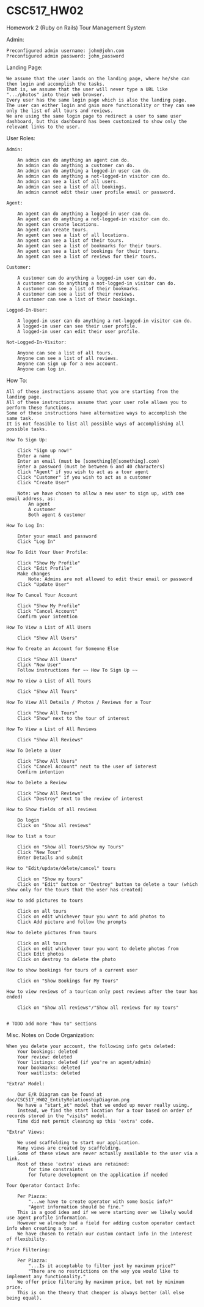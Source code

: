 # CSC517_HW02
Homework 2 (Ruby on Rails)
Tour Management System

Admin:

    Preconfigured admin username: john@john.com 
    Preconfigured admin password: john_password

Landing Page:

    We assume that the user lands on the landing page, where he/she can then login and accomplish the tasks.
    That is, we assume that the user will never type a URL like ".../photos" into their web browser.
    Every user has the same login page which is also the landing page.
    The user can either login and gain more functionality or they can see only the list of all tours and reviews.
    We are using the same login page to redirect a user to same user dashboard, but this dashboard has been customized to show only the relevant links to the user.

User Roles:
    
    Admin:
    
        An admin can do anything an agent can do.
        An admin can do anything a customer can do.
        An admin can do anything a logged-in user can do.
        An admin can do anything a not-logged-in visitor can do.
        An admin can see a list of all users.
        An admin can see a list of all bookings.
        An admin cannot edit their user profile email or password.
    
    Agent:
    
        An agent can do anything a logged-in user can do.
        An agent can do anything a not-logged-in visitor can do.
        An agent can create locations.
        An agent can create tours.
        An agent can see a list of all locations.
        An agent can see a list of their tours.
        An agent can see a list of bookmarks for their tours.
        An agent can see a list of bookings for their tours.
        An agent can see a list of reviews for their tours.
        
    Customer:
    
        A customer can do anything a logged-in user can do.
        A customer can do anything a not-logged-in visitor can do.
        A customer can see a list of their bookmarks.
        A customer can see a list of their reviews.
        A customer can see a list of their bookings.
        
    Logged-In-User:
    
        A logged-in user can do anything a not-logged-in visitor can do.
        A logged-in user can see their user profile.
        A logged-in user can edit their user profile.
    
    Not-Logged-In-Visitor:
    
        Anyone can see a list of all tours.
        Anyone can see a list of all reviews.
        Anyone can sign up for a new account.
        Anyone can log in.

How To:

    All of these instructions assume that you are starting from the landing page.
    All of these instructions assume that your user role allows you to perform these functions.
    Some of these instructions have alternative ways to accomplish the same task.
    It is not feasible to list all possible ways of accomplishing all possible tasks.
    
    How To Sign Up:
        
        Click "Sign up now!"
        Enter a name
        Enter an email (must be [something]@[something].com)
        Enter a password (must be between 6 and 40 characters)
        Click "Agent" if you wish to act as a tour agent
        Click "Customer" if you wish to act as a customer
        Click "Create User"
        
        Note: we have chosen to allow a new user to sign up, with one email address, as:
            An agent
            A customer
            Both agent & customer
    
    How To Log In:
    
        Enter your email and password
        Click "Log In"
        
    How To Edit Your User Profile:
    
        Click "Show My Profile"
        Click "Edit Profile"
        Make changes
            Note: Admins are not allowed to edit their email or password
        Click "Update User"
        
    How To Cancel Your Account
    
        Click "Show My Profile"
        Click "Cancel Account"
        Confirm your intention
        
    How To View a List of All Users
    
        Click "Show All Users"
        
    How To Create an Account for Someone Else
    
        Click "Show All Users"
        Click "New User"
        Follow instructions for ~~ How To Sign Up ~~
    
    How To View a List of All Tours
    
        Click "Show All Tours"
        
    How To View All Details / Photos / Reviews for a Tour
    
        Click "Show All Tours"
        Click "Show" next to the tour of interest
        
    How To View a List of All Reviews
        
        Click "Show All Reviews"
    
    How To Delete a User
    
        Click "Show All Users"
        Click "Cancel Account" next to the user of interest
        Confirm intention
               
    How to Delete a Review
    
        Click "Show All Reviews"
        Click "Destroy" next to the review of interest
        
    How to Show fields of all reviews
    
        Do login
        Click on "Show all reviews"
        
    How to list a tour
        
        Click on "Show all Tours/Show my Tours"
        Click "New Tour"
        Enter Details and submit
        
    How to "Edit/update/delete/cancel" tours
    
        Click on "Show my tours"
        Click on "Edit" button or "Destroy" button to delete a tour (which show only for the tours that the user has created) 
        
    How to add pictures to tours
        
        Click on all tours
        Click on edit whichever tour you want to add photos to
        Click Add picture and follow the prompts
        
    How to delete pictures from tours
        
        Click on all tours
        Click on edit whichever tour you want to delete photos from
        Click Edit photos
        Click on destroy to delete the photo
        
    How to show bookings for tours of a current user
    
        Click on "Show Bookings for My Tours"
        
    How to view reviews of a tour(can only post reviews after the tour has ended)
        
        Click on "Show all reviews"/"Show all reviews for my tours"
        
    
    # TODO add more "how to" sections

Misc. Notes on Code Organization:

    When you delete your account, the following info gets deleted:
        Your bookings: deleted
        Your review: deleted
        Your listings: deleted (if you're an agent/admin)
        Your bookmarks: deleted
        Your waitlists: deleted
    
    "Extra" Model:

        Our E/R Diagram can be found at doc/CSC517_HW02_EntityRelationshipDiagram.png
        We have a "start_at" model that we ended up never really using.
        Instead, we find the start location for a tour based on order of records stored in the "visits" model.
        Time did not permit cleaning up this 'extra' code.
        
    "Extra" Views:
    
        We used scaffolding to start our application.
        Many views are created by scaffolding.
        Some of these views are never actually available to the user via a link.
        Most of these 'extra' views are retained:
            for time constraints
            for future development on the application if needed
            
    Tour Operator Contact Info:
    
        Per Piazza:
            "...we have to create operator with some basic info?"
            "Agent information should be fine."
        This is a good idea and if we were starting over we likely would use agent profile information.
        However we already had a field for adding custom operator contact info when creating a tour.
        We have chosen to retain our custom contact info in the interest of flexibility.
        
    Price Filtering:
    
        Per Piazza:
            "...Is it acceptable to filter just by maximum price?"
            "There are no restrictions on the way you would like to implement any functionality."
        We offer price filtering by maximum price, but not by minimum price.
        This is on the theory that cheaper is always better (all else being equal).
